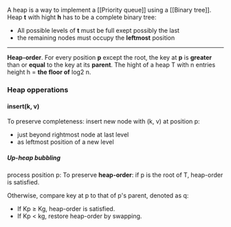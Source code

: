 A heap is a way to implement a [[Priority queue]] using a [[Binary tree]]. 
Heap **t** with hight **h** has to be a complete binary tree:
* All possible levels of **t** must be full exept possibly the last
* the remaining nodes must occupy the **leftmost** position
___

**Heap-order**. For every position **p** except the root, the key at **p** is **greater** than or **equal** to the key at its **parent**.
The hight of a heap T with n entries height h = **the floor of** log2 n.

### Heap opperations
#### insert(k, v)
To preserve completeness:
insert new node with (k, v) at position p:
* just beyond rightmost node at last level
* as leftmost position of a new level

##### Up-heap bubbling
process position p: 
To preserve **heap-order**:
if p is the root of T, heap-order is satisfied.

Otherwise, compare key at p to that of p's parent, denoted as q:
- If Kp ≥ Kg, heap-order is satisfied.
- If Kp < kg, restore heap-order by swapping.
